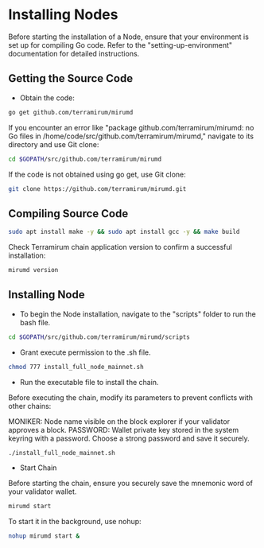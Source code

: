 # Installing Nodes

Before starting the installation of a Node, ensure that your environment is set up for compiling Go code. Refer to the "setting-up-environment" documentation for detailed instructions.

## Getting the Source Code

- Obtain the code:

```bash  
go get github.com/terramirum/mirumd
```
If you encounter an error like "package github.com/terramirum/mirumd: no Go files in /home/code/src/github.com/terramirum/mirumd," navigate to its directory and use Git clone:

```bash
cd $GOPATH/src/github.com/terramirum/mirumd
```

If the code is not obtained using go get, use Git clone:

```bash
git clone https://github.com/terramirum/mirumd.git
```

## Compiling Source Code

```bash
sudo apt install make -y && sudo apt install gcc -y && make build
```

Check Terramirum chain application version to confirm a successful installation:

```bash
mirumd version
```
## Installing Node

- To begin the Node installation, navigate to the "scripts" folder to run the bash file.

```bash
cd $GOPATH/src/github.com/terramirum/mirumd/scripts
```

- Grant execute permission to the .sh file.

```bash
chmod 777 install_full_node_mainnet.sh
```

- Run the executable file to install the chain.

Before executing the chain, modify its parameters to prevent conflicts with other chains:

MONIKER: Node name visible on the block explorer if your validator approves a block.
PASSWORD: Wallet private key stored in the system keyring with a password. Choose a strong password and save it securely.

```bash
./install_full_node_mainnet.sh
```

- Start Chain

Before starting the chain, ensure you securely save the mnemonic word of your validator wallet.

```bash
mirumd start
```

To start it in the background, use nohup:

```bash
nohup mirumd start &
```
